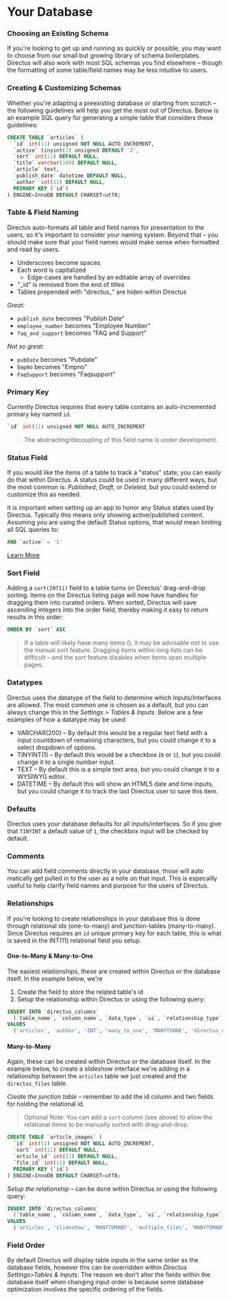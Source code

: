 # Your Database

### Choosing an Existing Schema
If you're looking to get up and running as quickly or possible, you may want to choose from our small but growing library of schema boilerplates. Directus will also work with most SQL schemas you find elsewhere – though the formatting of some table/field names may be less intuitive to users.


### Creating & Customizing Schemas
Whether you're adapting a preexisting database or starting from scratch – the following guidelines will help you get the most out of Directus. Below is an example SQL query for generating a simple table that considers these guidelines:

```SQL
CREATE TABLE `articles` (
  `id` int(11) unsigned NOT NULL AUTO_INCREMENT,
  `active` tinyint(1) unsigned DEFAULT '2',
  `sort` int(11) DEFAULT NULL,
  `title` varchar(100) DEFAULT NULL,
  `article` text,
  `publish_date` datetime DEFAULT NULL,
  `author` int(11) DEFAULT NULL,
  PRIMARY KEY (`id`)
) ENGINE=InnoDB DEFAULT CHARSET=utf8;
```

### Table & Field Naming
Directus auto-formats all table and field names for presentation to the users, so it's important to consider your naming system. Beyond that – you should make sure that your field names would make sense when formatted and read by users.

* Underscores become spaces
* Each word is capitalized
  * Edge-cases are handled by an editable array of overrides
* "_id" is removed from the end of titles
* Tables prepended with "directus_" are hiden within Directus

*Great:*
* `publish_date` becomes "Publish Date"
* `employee_number` becomes "Employee Number"
* `faq_and_support` becomes "FAQ and Support"

*Not so great:*
* `pubDate` becomes "Pubdate"
* `EmpNo` becomes "Empno"
* `FaqSupport` becomes "Faqsupport"

### Primary Key
Currently Directus requires that every table contains an auto-incremented primary key named `id`.
```SQL
`id` int(11) unsigned NOT NULL AUTO_INCREMENT
```

> The abstracting/decoupling of this field name is under development.

### Status Field
If you would like the items of a table to track a "status" state, you can easily do that within Directus. A status could be used in many different ways, but the most common is: *Published*, *Draft*, or *Deleted*, but you could extend or customize this as needed.

It is important when setting up an app to honor any Status states used by Directus. Typically this means only showing active/published content. Assuming you are using the default Status options, that would mean limiting all SQL queries to:
```SQL
AND `active` = '1'
```

[Learn More](/04-developer/02-configuration.md)

### Sort Field
Adding a `sort(INT11)` field to a table turns on Directus' drag-and-drop sorting. Items on the Directus listing page will now have handles for dragging them into curated orders. When sorted, Directus will save ascending integers into the order field, thereby making it easy to return results in this order:

```SQL
ORDER BY `sort` ASC
```

> If a table will likely have many items (), it may be advisable not to use the manual sort feature. Dragging items within long lists can be difficult – and the sort feature disables when items span multiple pages.

### Datatypes
Directus uses the datatype of the field to determine which Inputs/Interfaces are allowed. The most common one is chosen as a default, but you can always change this in the *Settings > Tables & Inputs*. Below are a few examples of how a datatype may be used:

* VARCHAR(200) – By default this would be a regular text field with a input countdown of remaining characters, but you could change it to a select dropdown of options.
* TINYINT(1) – By default this would be a checkbox (`0` or `1`), but you could change it to a single number input.
* TEXT – By default this is a simple text area, but you could change it to a WYSIWYG editor.
* DATETIME – By default this will show an HTML5 date and time inputs, but you could change it to track the last Directus user to save this item.

### Defaults
Directus uses your database defaults for all inputs/interfaces. So if you give that `TINYINT` a default value of `1`, the checkbox input will be checked by default.

### Comments
You can add field comments directly in your database, those will auto matically get pulled in to the user as a note on that input. This is especailly useful to help clarify field names and purpose for the users of Directus.

### Relationships
If you're looking to create relationships in your database this is done through relational ids (one-to-many) and junction-tables (many-to-many). Since Directus requires an `id` unique primary key for each table, this is what is saved in the INT(11) relational field you setup.

#### One-to-Many & Many-to-One
The easiest relationships, these are created within Directus or the database itself. In the example below, we're 

1. Create the field to store the related table's id
2. Setup the relationship within Directus or using the following query:

```SQL
INSERT INTO `directus_columns`
  (`table_name`, `column_name`, `data_type`, `ui`, `relationship_type`, `table_related`, `junction_key_right`)
VALUES
  ('articles', 'author', 'INT', 'many_to_one', 'MANYTOONE', 'directus_users', 'user');
```

#### Many-to-Many
Again, these can be created within Directus or the database itself. In the example below, to create a slideshow interface we're adding in a relationship between the `articles` table we just created and the `directus_files` table.

*Create the junction table* – remember to add the id column and two fields for holding the relational id.

> Optional Note: You can add a `sort` column (see above) to allow the relational items to be manually sorted with drag-and-drop.

```SQL
CREATE TABLE `article_images` (
  `id` int(11) unsigned NOT NULL AUTO_INCREMENT,
  `sort` int(11) DEFAULT NULL,
  `article_id` int(11) DEFAULT NULL,
  `file_id` int(11) DEFAULT NULL,
  PRIMARY KEY (`id`)
) ENGINE=InnoDB DEFAULT CHARSET=utf8;
```

*Setup the relationship* – can be done within Directus or using the following query:

```SQL
INSERT INTO `directus_columns`
  (`table_name`, `column_name`, `data_type`, `ui`, `relationship_type`, `table_related`, `junction_table`, `junction_key_left`, `junction_key_right`)
VALUES
  ('articles', 'slideshow', 'MANYTOMANY', 'multiple_files', 'MANYTOMANY', 'directus_files', 'article_images', 'article_id', 'file_id')
```

### Field Order
By default Directus will display table inputs in the same order as the database fields, however this can be overridden within *Directus Settings>Tables & Inputs*. The reason we don't alter the fields within the database itself when changing input order is because some database optimization involves the specific ordering of the fields.

